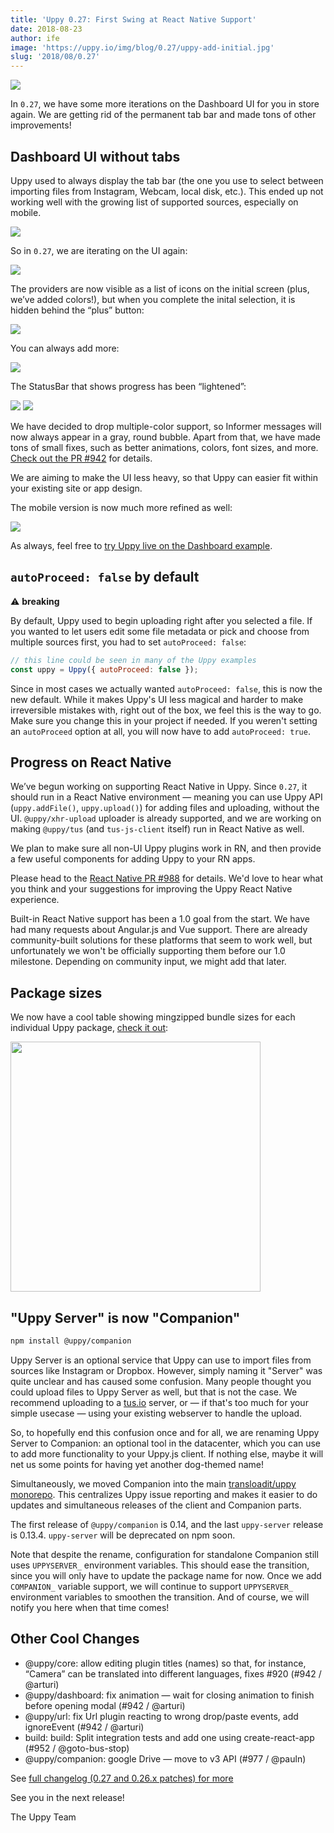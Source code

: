 ```yaml
---
title: 'Uppy 0.27: First Swing at React Native Support'
date: 2018-08-23
author: ife
image: 'https://uppy.io/img/blog/0.27/uppy-add-initial.jpg'
slug: '2018/08/0.27'
---
```


<img src="/img/blog/0.27/uppy-add-initial.jpg" />

In `0.27`, we have some more iterations on the Dashboard UI for you in store
again. We are getting rid of the permanent tab bar and made tons of other
improvements!

<!--truncate-->

## Dashboard UI without tabs

Uppy used to always display the tab bar (the one you use to select between
importing files from Instagram, Webcam, local disk, etc.). This ended up not
working well with the growing list of supported sources, especially on mobile.

<img src="/img/blog/0.27/uppy-with-tabs.jpg" />

So in `0.27`, we are iterating on the UI again:

<img src="/img/blog/0.27/uppy-add-initial.jpg" />

The providers are now visible as a list of icons on the initial screen (plus,
we’ve added colors!), but when you complete the inital selection, it is hidden
behind the “plus” button:

<img src="/img/blog/0.27/uppy-files-selected.jpg" />

You can always add more:

<img src="/img/blog/0.27/uppy-add-more.jpg" />

The StatusBar that shows progress has been “lightened”:

<img src="/img/blog/0.27/uppy-upload-in-progress.jpg" />

<img src="/img/blog/0.27/uppy-upload-complete.jpg" />

We have decided to drop multiple-color support, so Informer messages will now
always appear in a gray, round bubble. Apart from that, we have made tons of
small fixes, such as better animations, colors, font sizes, and more.
[Check out the PR #942](https://github.com/transloadit/uppy/pull/942) for
details.

We are aiming to make the UI less heavy, so that Uppy can easier fit within your
existing site or app design.

The mobile version is now much more refined as well:

<img src="/img/blog/0.27/uppy-mobile.jpg" />

As always, feel free to
[try Uppy live on the Dashboard example](https://uppy.io/examples/dashboard/).

## `autoProceed: false` by default

⚠️ **breaking**

By default, Uppy used to begin uploading right after you selected a file. If you
wanted to let users edit some file metadata or pick and choose from multiple
sources first, you had to set `autoProceed: false`:

```js
// this line could be seen in many of the Uppy examples
const uppy = Uppy({ autoProceed: false });
```

Since in most cases we actually wanted `autoProceed: false`, this is now the new
default. While it makes Uppy's UI less magical and harder to make irreversible
mistakes with, right out of the box, we feel this is the way to go. Make sure
you change this in your project if needed. If you weren't setting an
`autoProceed` option at all, you will now have to add `autoProceed: true`.

## Progress on React Native

We’ve begun working on supporting React Native in Uppy. Since `0.27`, it should
run in a React Native environment — meaning you can use Uppy API
(`uppy.addFile()`, `uppy.upload()`) for adding files and uploading, without the
UI. `@uppy/xhr-upload` uploader is already supported, and we are working on
making `@uppy/tus` (and `tus-js-client` itself) run in React Native as well.

We plan to make sure all non-UI Uppy plugins work in RN, and then provide a few
useful components for adding Uppy to your RN apps.

Please head to the
[React Native PR #988](https://github.com/transloadit/uppy/pull/988) for
details. We'd love to hear what you think and your suggestions for improving the
Uppy React Native experience.

Built-in React Native support has been a 1.0 goal from the start. We have had
many requests about Angular.js and Vue support. There are already
community-built solutions for these platforms that seem to work well, but
unfortunately we won't be officially supporting them before our 1.0 milestone.
Depending on community input, we might add that later.

## Package sizes

We now have a cool table showing mingzipped bundle sizes for each individual
Uppy package, [check it out](https://uppy.io/docs/stats/#bundle-sizes):

<img width="400" src="/img/blog/0.27/uppy-sizes.png" />

## "Uppy Server" is now "Companion"

```bash
npm install @uppy/companion
```

Uppy Server is an optional service that Uppy can use to import files from
sources like Instagram or Dropbox. However, simply naming it "Server" was quite
unclear and has caused some confusion. Many people thought you could upload
files to Uppy Server as well, but that is not the case. We recommend uploading
to a [tus.io](https://tus.io) server, or — if that's too much for your simple
usecase — using your existing webserver to handle the upload.

So, to hopefully end this confusion once and for all, we are renaming Uppy
Server to Companion: an optional tool in the datacenter, which you can use to
add more functionality to your Uppy.js client. If nothing else, maybe it will
net us some points for having yet another dog-themed name!

Simultaneously, we moved Companion into the main
[transloadit/uppy](https://github.com/transloadit/uppy)
[monorepo](https://github.com/babel/babel/blob/master/doc/design/monorepo.md).
This centralizes Uppy issue reporting and makes it easier to do updates and
simultaneous releases of the client and Companion parts.

The first release of `@uppy/companion` is 0.14, and the last `uppy-server`
release is 0.13.4. `uppy-server` will be deprecated on npm soon.

Note that despite the rename, configuration for standalone Companion still uses
`UPPYSERVER_` environment variables. This should ease the transition, since you
will only have to update the package name for now. Once we add `COMPANION_`
variable support, we will continue to support `UPPYSERVER_` environment
variables to smoothen the transition. And of course, we will notify you here
when that time comes!

## Other Cool Changes

- @uppy/core: allow editing plugin titles (names) so that, for instance,
  “Camera” can be translated into different languages, fixes #920 (#942 /
  @arturi)
- @uppy/dashboard: fix animation — wait for closing animation to finish before
  opening modal (#942 / @arturi)
- @uppy/url: fix Url plugin reacting to wrong drop/paste events, add ignoreEvent
  (#942 / @arturi)
- build: build: Split integration tests and add one using create-react-app (#952
  / @goto-bus-stop)
- @uppy/companion: google Drive — move to v3 API (#977 / @pauln)

See
[full changelog (0.27 and 0.26.x patches) for more](https://github.com/transloadit/uppy/blob/master/CHANGELOG.md#0270)

See you in the next release!

The Uppy Team

